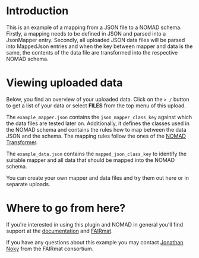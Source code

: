 # Introduction

This is an example of a mapping from a JSON file to a NOMAD schema. Firstly, a mapping needs to be defined in JSON and parsed into a JsonMapper entry. Secondly, all uploaded JSON data files will be parsed into MappedJson entries and when the key between mapper and data is the same, the contents of the data file are transformed into the respective NOMAD schema.

# Viewing uploaded data

Below, you find an overview of your uploaded data.
Click on the `> /` button to get a list of your data or select **FILES** from the top menu of this upload.

The `example_mapper.json` contains the `json_mapper_class_key` against which the data files are tested later on. Additionally, it defines the classes used in the NOMAD schema and contains the rules how to map between the data JSON and the schema. The mapping rules follow the ones of the [NOMAD Transformer](https://nomad-lab.eu/prod/v1/docs/howto/programmatic/json_transformer.html).

The `example_data.json` contains the `mapped_json_class_key` to identify the suitable mapper and all data that should be mapped into the NOMAD schema.

You can create your own mapper and data files and try them out here or in separate uploads.

# Where to go from here?

If you're interested in using this plugin and NOMAD in general you'll find support at the [documentation](https://fairmat-nfdi.github.io/nomad-json-parser/) and [FAIRmat](https://www.fairmat-nfdi.eu/fairmat).

If you have any questions about this example you may contact [Jonathan Noky](https://www.fairmat-nfdi.eu/fairmat/about-fairmat/team-fairmat) from the FAIRmat consortium.